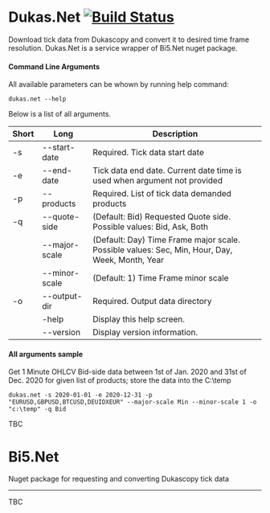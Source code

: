 # Dukas.Net  [![Build Status](https://app.travis-ci.com/tomas-rampas/Dukas.Net.svg?branch=main)](https://app.travis-ci.com/tomas-rampas/Dukas.Net)
Download tick data from Dukascopy and convert it to desired time frame resolution. Dukas.Net is a service wrapper of Bi5.Net nuget package.

#### Command Line Arguments

All available parameters can be whown by running help command: 

```
dukas.net --help
```

Below is a list of all arguments.

|Short | Long | Description |
|---|---|---|
|-s|--start-date|Required. Tick data start date|
|-e|--end-date|Tick data end date. Current date time is used when argument not provided|
|-p|--products|Required. List of tick data demanded products|
|-q|--quote-side|(Default: Bid) Requested Quote side. Possible values: Bid, Ask, Both|
| |--major-scale|(Default: Day) Time Frame major scale. Possible values: Sec, Min, Hour, Day, Week, Month, Year|
| |--minor-scale|(Default: 1) Time Frame minor scale|
|-o |--output-dir   |Required. Output data directory|
| |-help|Display this help screen.|
| |--version|Display version information.|

#### All arguments sample

Get 1 Minute OHLCV Bid-side data between 1st of Jan. 2020 and 31st of Dec. 2020
for given list of products; store the data into the C:\temp

```
dukas.net -s 2020-01-01 -e 2020-12-31 -p "EURUSD,GBPUSD,BTCUSD,DEUIDXEUR" --major-scale Min --minor-scale 1 -o "c:\temp" -q Bid
```

TBC

# Bi5.Net
Nuget package for requesting and converting Dukascopy tick data 

-----------------------------
TBC
